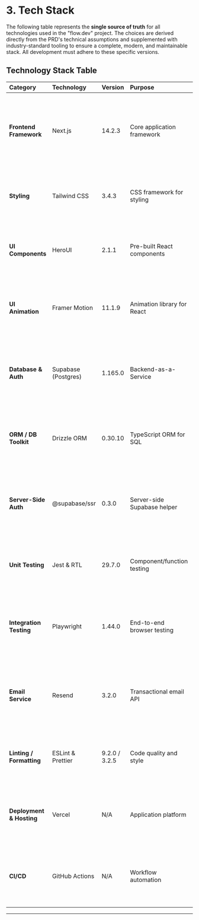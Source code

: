 # 3. Tech Stack

The following table represents the **single source of truth** for all technologies used in the "flow.dev" project. The choices are derived directly from the PRD's technical assumptions and supplemented with industry-standard tooling to ensure a complete, modern, and maintainable stack. All development must adhere to these specific versions.

## Technology Stack Table

| Category | Technology | Version | Purpose | Rationale |
| :--- | :--- | :--- | :--- | :--- |
| **Frontend Framework** | Next.js | 14.2.3 | Core application framework | PRD specified. Enables performant, server-rendered React applications with a great developer experience. |
| **Styling** | Tailwind CSS | 3.4.3 | CSS framework for styling | PRD specified. Provides a utility-first approach for rapid and consistent UI development. |
| **UI Components** | HeroUI | 2.1.1 | Pre-built React components | PRD specified. Accelerates UI development by providing a set of accessible components. |
| **UI Animation** | Framer Motion | 11.1.9 | Animation library for React | PRD specified. Offers a simple and powerful API for creating fluid animations and micro-interactions. |
| **Database & Auth** | Supabase (Postgres) | 1.165.0 | Backend-as-a-Service | PRD specified. Provides a scalable Postgres database, authentication, and serverless functions out-of-the-box. |
| **ORM / DB Toolkit** | Drizzle ORM | 0.30.10 | TypeScript ORM for SQL | PRD specified. A lightweight, type-safe ORM that integrates well with Supabase and TypeScript. |
| **Server-Side Auth** | @supabase/ssr | 0.3.0 | Server-side Supabase helper | PRD specified. Simplifies secure handling of user sessions in a server-rendered Next.js environment. |
| **Unit Testing** | Jest & RTL | 29.7.0 | Component/function testing | Fulfills PRD's unit testing requirement. Industry standard for testing React applications. |
| **Integration Testing**| Playwright | 1.44.0 | End-to-end browser testing | Fulfills PRD's integration testing requirement. Recommended by Vercel for robust, cross-browser testing. |
| **Email Service** | Resend | 3.2.0 | Transactional email API | Fulfills Story 2.4 requirement. Modern API designed for React/Next.js with seamless Vercel integration. |
| **Linting / Formatting**| ESLint & Prettier | 9.2.0 / 3.2.5 | Code quality and style | Essential for maintaining code consistency, especially with AI-driven development. |
| **Deployment & Hosting**| Vercel | N/A | Application platform | PRD specified. Native platform for Next.js, providing CI/CD, hosting, and serverless functions. |
| **CI/CD** | GitHub Actions | N/A | Workflow automation | Vercel's CI/CD is triggered via Git. GitHub Actions can be used for any additional required checks. |

-----
